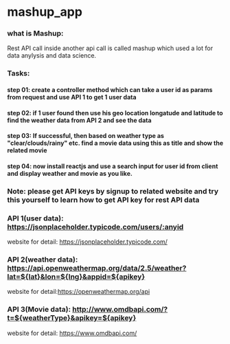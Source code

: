 # mashup_app

### what is Mashup: 
Rest API call inside another api call is called mashup which used a lot for data anylysis and data science. 

### Tasks:

#### step 01: create a controller method which can take a user id as params from request and use API 1 to get 1 user data

#### step 02: if 1 user found then use his geo location longatude and latitude to find the weather data from API 2 and see the data

#### step 03: If successful, then based on weather type as "clear/clouds/rainy" etc. find a movie data using this as title and show the related movie

#### step 04: now install reactjs and use a search input for user id from client and display weather and movie as you like.

### Note: please get API keys by signup to related website and try this yourself to learn how to get API key for rest API data


### API 1(user data): https://jsonplaceholder.typicode.com/users/:anyid
website for detail: https://jsonplaceholder.typicode.com/

### API 2(weather data): https://api.openweathermap.org/data/2.5/weather?lat=${lat}&lon=${lng}&appid=${apikey}
website for detail:https://openweathermap.org/api

### API 3(Movie data): http://www.omdbapi.com/?t=${weatherType}&apikey=${apikey}
website for detail: https://www.omdbapi.com/
